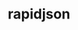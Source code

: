 ---
title: "rapidjson"
layout: cache
categories: [package, develop-2025-02-16]
meta: {"compilers": ["gcc@=11.4.0"], "num_specs": 1, "num_specs_by_stack": {"hep": 1, "root": 1}, "oss": ["ubuntu22.04"], "platforms": ["linux"], "stacks": ["hep", "root"], "targets": ["x86_64_v3"], "versions": ["1.2.0-2024-08-16"]}
spec_details: [{"compiler": "gcc@=11.4.0", "hash": "zqvdhmqrv5tmsbjx3wkxpgl7xz7yuqdv", "os": "ubuntu22.04", "platform": "linux", "size": "-", "stacks": ["hep", "root"], "tarball": "https://binaries.spack.io/develop-2025-02-16/build_cache/linux-ubuntu22.04-x86_64_v3/gcc-11.4.0/rapidjson-1.2.0-2024-08-16/linux-ubuntu22.04-x86_64_v3-gcc-11.4.0-rapidjson-1.2.0-2024-08-16-zqvdhmqrv5tmsbjx3wkxpgl7xz7yuqdv.spack", "target": "x86_64_v3", "variants": ["build_system=cmake", "build_type=Release", "~doc", "generator=make", "~ipo", "patches=ee123c7"], "versions": ["1.2.0-2024-08-16"]}]
---